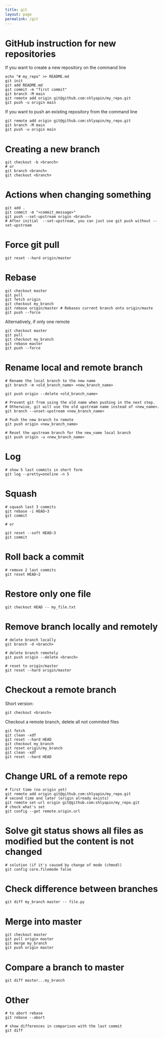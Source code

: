 ```yaml
---
title: git
layout: page
permalink: /git
---
```


# GitHub instruction for new repositories

If you want to create a new repository on the command line

```
echo "# my_repo" >> README.md
git init
git add README.md
git commit -m "first commit"
git branch -M main
git remote add origin git@github.com:shlyapin/my_repo.git
git push -u origin main
```

If you want to push an existing repository from the command line

```
git remote add origin git@github.com:shlyapin/my_repo.git
git branch -M main
git push -u origin main
```

# Creating a new branch

```
git checkout -b <branch>
# or
git branch <branch>
git checkout <branch>
```

# Actions when changing something

```
git add .
git commit -m "<commit_message>"
git push --set-upstream origin <branch>
# After initial  --set-upstream, you can just use git push without --set-upstream
```

# Force git pull

```
git reset --hard origin/master
```

# Rebase

```
git checkout master
git pull
git fetch origin
git checkout my_branch
git rebase origin/master # Rebases current branch onto origin/maste
git push --force
```

Alternatively, if only one remote
```
git checkout master
git pull
git checkout my_branch
git rebase master
git push --force
```

# Rename local and remote branch

```
# Rename the local branch to the new name
git branch -m <old_branch_name> <new_branch_name>

git push origin --delete <old_branch_name>

# Prevent git from using the old name when pushing in the next step.
# Otherwise, git will use the old upstream name instead of <new_name>.
git branch --unset-upstream <new_branch_name>

# Push the new branch to remote
git push origin <new_branch_name>

# Reset the upstream branch for the new_name local branch
git push origin -u <new_branch_name>
```

# Log

```
# show 5 last commits in short form
git log --pretty=oneline -n 5
```

# Squash

```
# squash last 3 commits
git rebase -i HEAD~3
git commit

# or

git reset --soft HEAD~3
git commit
```

# Roll back a commit

```
# remove 2 last commits
git reset HEAD~2 
```

# Restore only one file

```
git checkout HEAD -- my_file.txt
```

# Remove branch locally and remotely

```
# delete branch locally
git branch -d <branch>

# delete branch remotely
git push origin --delete <branch>

# reset to origin/master
git reset --hard origin/master
```

# Checkout a remote branch

Short version:
```
git checkout <branch>
```

Checkout a remote branch, delete all not commited files
```
git fetch
git clean -xdf
git reset --hard HEAD
git checkout my_branch
git reset origin/my_branch
git clean -xdf
git reset --hard HEAD
```

# Change URL of a remote repo

```
# first time (no origin yet)
git remote add origin git@github.com:shlyapin/my_repo.git
# second time and later (origin already exists)
git remote set-url origin git@github.com:shlyapin/my_repo.git
# check what's set
git config --get remote.origin.url
```

# Solve git status shows all files as modified but the content is not changed

```
# solution (if it's caused by change of mode (chmod))
git config core.filemode false
```

# Check difference between branches

```
git diff my_branch master -- file.py
```

# Merge into master

```
git checkout master
git pull origin master
git merge my_branch
git push origin master
```

# Compare a branch to master

```
git diff master...my_branch
```

# Other

```
# to abort rebase
git rebase --abort 

# show differences in comparison with the last commit
git diff
```
